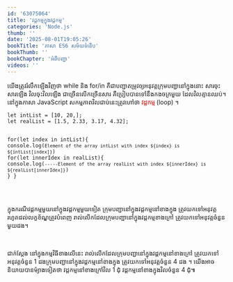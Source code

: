 ```yaml
---
id: '63075064'
title: 'វដ្តកម្ម​ក្នុង​វដ្តកម្ម'
categories: 'Node.js'
thumb: ''
date: '2025-08-01T19:05:26'
bookTitle: 'ភាសា​ ES6 សម័យ​ទំនើប'
bookThumb: ''
bookChapter: 'អំពី​បញ្ជា'
videos: ''
---
```

<p>យើង​ត្រូវ​រំលឹក​ឡើងវិញ​ថា while និង for/in គឺ​ជា​បញ្ជា​តម្រូវ​ឲ្យ​អនុវត្តក្រុម​បញ្ជា​នៅ​ក្នុង​នោះ ​សារចុះ​សារឡើង វិលចុះ​វិល​ឡើង​ ជា​ច្រើន​លើក​ច្រើន​សារ​ គឺ​ប្រៀបបាន​ទៅ​នឹង​កងចក្រ​មួយ ដែល​វិល​គ្មាន​ឈប់​។ នៅ​ក្នុង​ភាសា JavaScript សកម្មភាព​វិល​ជាប់​នេះ​ត្រូវ​ហៅ​ថា <span style="color:hsl(0, 75%, 60%);"><strong>វដ្តកម្ម </strong></span>(loop) ។</p><pre><code class="language-javascript">let intList = [10, 20,];
let realList = [1.5, 2.33, 3.17, 4.32];
 
for(let index in intList){
  console.log(`Element of the array intList with index ${index} is ${intList[index]}`)
  for(let innerIdex in realList){
    console.log(`-----Element of the array realList with index ${innerIdex} is ${realList[innerIdex]}`)
  }
}</code></pre><p>&nbsp;</p><p>ក្នុង​ករណី​វដ្តកម្ម​មួយ​នៅ​ក្នុង​វដ្តកម្ម​មួយ​ទៀត ក្រុម​បញ្ជា​នៅ​ក្នុង​​វដ្តកម្ម​នៅ​ខាង​ក្នុង​ ត្រូវ​យក​ទៅ​អនុវត្ត​រហូត​ដល់​​លក្ខខ័ណ្ឌ​ត្រូវ​បំពេញ រាល់​លើក​ដែល​ក្រុម​បញ្ជា​នៅ​ក្នុង​វដ្តកម្ម​ខាង​ក្រៅ ត្រូវ​យក​ទៅ​អនុវត្ត​ចំនួន​មួយ​ដង​។</p><p>&nbsp;</p><p>ជាក់ស្តែង​ នៅ​ក្នុង​កម្មវិធី​ខាង​លើ​នេះ រាល់​លើក​ដែល​​ក្រុម​បញ្ជា​នៅ​ក្នុង​វដ្តកម្ម​នៅ​ខាង​ក្រៅ ត្រូវ​យក​ទៅ​អនុវត្ត​ចំនួន​ 1 ដង​ ក្រុម​បញ្ជា​​នៅ​ក្នុង​វដ្តកម្ម​នៅ​ខាង​ក្នុង​ ត្រូវ​យក​ទៅ​អនុវត្ត​​ចំនួន​ 4 ដង ​។ យើង​អាច​​និយាយ​បាន​ម៉្យាង​ទៀត​ថា វដ្តកម្ម​នៅ​ខាង​ក្រៅ​វិល​ 1 ​ជុំ វដ្តកម្ម​នៅ​ខាង​ក្នុង​វិល​ចំនួន​ 4 ជុំ​៕</p>